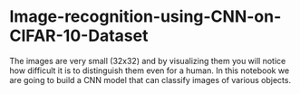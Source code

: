 # Image-recognition-using-CNN-on-CIFAR-10-Dataset
The images are very small (32x32) and by visualizing them you will notice how difficult it is to distinguish them even for a human. In this notebook we are going to build a CNN model that can classify images of various objects.
